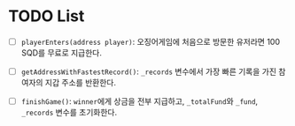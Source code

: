 # TODO List

- [ ] `playerEnters(address player)`: 오징어게임에 처음으로 방문한 유저라면 100 SQD를 무료로 지급한다.
- [ ] `getAddressWithFastestRecord()`: `_records` 변수에서 가장 빠른 기록을 가진 참여자의 지갑 주소를 반환한다.
- [ ] `finishGame()`: `winner`에게 상금을 전부 지급하고, `_totalFund`와 `_fund`, `_records` 변수를 초기화한다.

